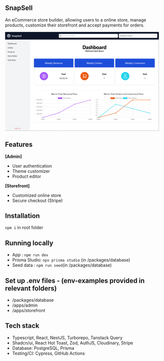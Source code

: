 ## SnapSell

An eCommerce store builder, allowing users to a online store, manage products, customize their storefront and accept payments for orders.

![Dashboard](/screenshots/dashboard.jpg)

## Features
**[Admin]**
- User authentication
- Theme customizer
- Product editor

**[Storefront]**
- Customized online store
- Secure checkout (Stripe)

## Installation
`npm i` in root folder

## Running locally
- App : `npm run dev`
- Prisma Studio: `npx prisma studio` (in /packages/database)
- Seed data : `npm run seed`(in /packages/database)

## Set up .env files - (env-examples provided in relevant folders)
- /packages/database
- /apps/admin
- /apps/storefront

## Tech stack

- Typescript, React, NextJS, Turborepo, Tanstack Query
- Shadcn/ui, React Hot Toast, Zod, AuthJS, Cloudinary, Stripe
- Database: PostgreSQL, Prisma
- Testing/CI: Cypress, GitHub Actions
